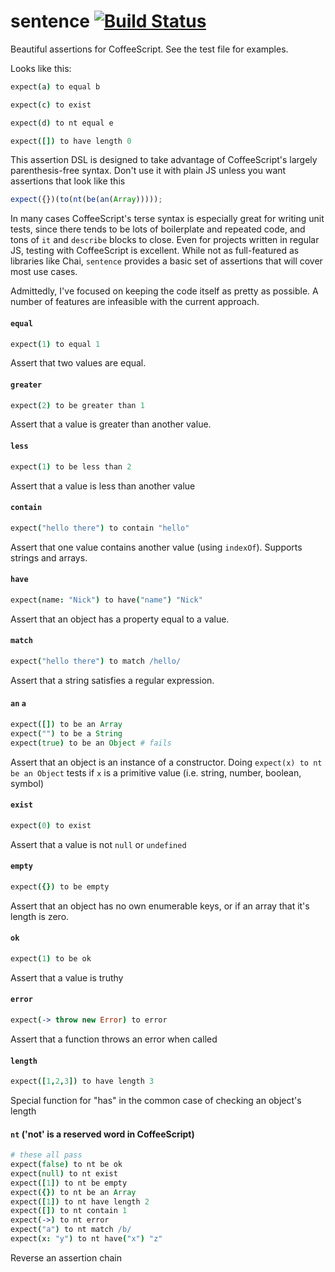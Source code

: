 # sentence [![Build Status](https://travis-ci.org/nickb1080/sentence.svg?branch=master)](https://travis-ci.org/nickb1080/sentence)

Beautiful assertions for CoffeeScript. See the test file for examples.

Looks like this:

```coffeescript
expect(a) to equal b

expect(c) to exist

expect(d) to nt equal e

expect([]) to have length 0
```

This assertion DSL is designed to take advantage of CoffeeScript's largely parenthesis-free syntax. Don't use it with plain JS unless you want assertions that look like this

```js
expect({})(to(nt(be(an(Array)))));
```

In many cases CoffeeScript's terse syntax is especially great for writing unit tests, since there tends to be lots of boilerplate and repeated code, and tons of `it` and `describe` blocks to close. Even for projects written in regular JS, testing with CoffeeScript is excellent. While not as full-featured as libraries like Chai, `sentence` provides a basic set of assertions that will cover most use cases. 

Admittedly, I've focused on keeping the code itself as pretty as possible. A number of features are infeasible with the current approach.

#### `equal`
```coffeescript
expect(1) to equal 1
```
Assert that two values are equal.

#### `greater`
```coffeescript
expect(2) to be greater than 1
```
Assert that a value is greater than another value.

#### `less`
```coffeescript
expect(1) to be less than 2
```
Assert that a value is less than another value

#### `contain`
```coffeescript
expect("hello there") to contain "hello"
```
Assert that one value contains another value (using `indexOf`). Supports strings and arrays.

#### `have`
```coffeescript
expect(name: "Nick") to have("name") "Nick"
```
Assert that an object has a property equal to a value.

#### `match`
```coffeescript
expect("hello there") to match /hello/
```
Assert that a string satisfies a regular expression.

#### `an` `a`
```coffeescript
expect([]) to be an Array
expect("") to be a String
expect(true) to be an Object # fails
```
Assert that an object is an instance of a constructor. Doing `expect(x) to nt be an Object` tests if `x` is a primitive value (i.e. string, number, boolean, symbol)

#### `exist`
```coffeescript
expect(0) to exist
```
Assert that a value is not `null` or `undefined`


#### `empty`
```coffeescript
expect({}) to be empty
```

Assert that an object has no own enumerable keys, or if an array that it's length is zero.

#### `ok`
```coffeescript
expect(1) to be ok
```
Assert that a value is truthy

#### `error`
```coffeescript
expect(-> throw new Error) to error
```
Assert that a function throws an error when called

#### `length`
```coffeescript
expect([1,2,3]) to have length 3
```
Special function for "has" in the common case of checking an object's length


#### `nt` ('not' is a reserved word in CoffeeScript)
```coffeescript
# these all pass
expect(false) to nt be ok
expect(null) to nt exist
expect([1]) to nt be empty
expect({}) to nt be an Array
expect([1]) to nt have length 2
expect([]) to nt contain 1
expect(->) to nt error
expect("a") to nt match /b/
expect(x: "y") to nt have("x") "z"
```

Reverse an assertion chain
